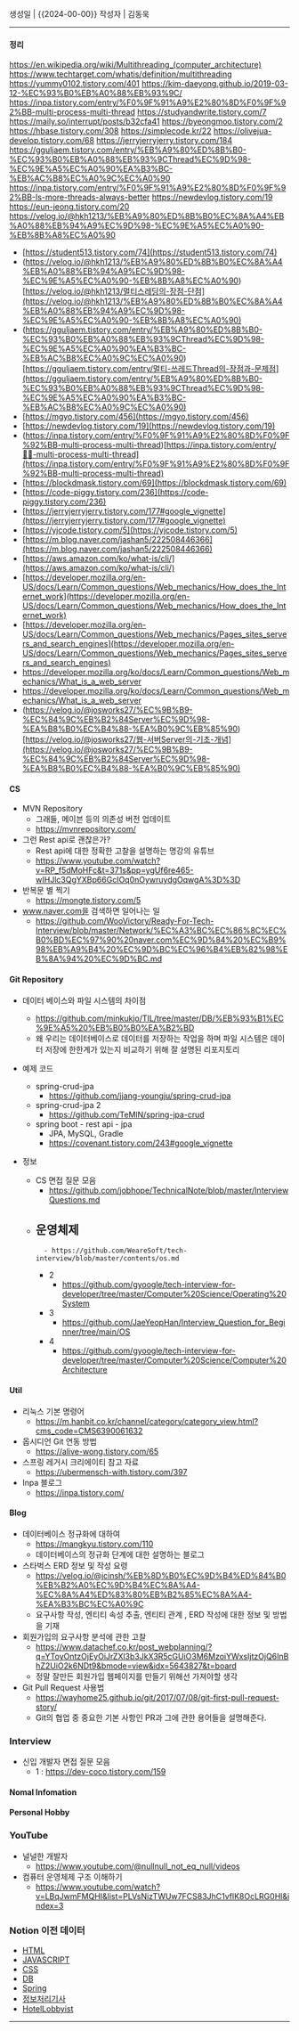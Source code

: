 생성일 | {{2024-00-00}}
작성자 | 김동욱


---
#### 정리
https://en.wikipedia.org/wiki/Multithreading_(computer_architecture)
https://www.techtarget.com/whatis/definition/multithreading
https://yummy0102.tistory.com/401
https://kim-daeyong.github.io/2019-03-12-%EC%93%B0%EB%A0%88%EB%93%9C/
https://inpa.tistory.com/entry/%F0%9F%91%A9%E2%80%8D%F0%9F%92%BB-multi-process-multi-thread
https://studyandwrite.tistory.com/7
https://maily.so/interrupt/posts/b32cfa41
https://byeongmoo.tistory.com/2
https://hbase.tistory.com/308
https://simplecode.kr/22
https://olivejua-develop.tistory.com/68
https://jerryjerryjerry.tistory.com/184
https://gguljaem.tistory.com/entry/%EB%A9%80%ED%8B%B0-%EC%93%B0%EB%A0%88%EB%93%9CThread%EC%9D%98-%EC%9E%A5%EC%A0%90%EA%B3%BC-%EB%AC%B8%EC%A0%9C%EC%A0%90
https://inpa.tistory.com/entry/%F0%9F%91%A9%E2%80%8D%F0%9F%92%BB-Is-more-threads-always-better
https://newdevlog.tistory.com/19
https://eun-jeong.tistory.com/20
https://velog.io/@hkh1213/%EB%A9%80%ED%8B%B0%EC%8A%A4%EB%A0%88%EB%94%A9%EC%9D%98-%EC%9E%A5%EC%A0%90-%EB%8B%A8%EC%A0%90
- [https://student513.tistory.com/74](https://student513.tistory.com/74)
- (https://velog.io/@hkh1213/%EB%A9%80%ED%8B%B0%EC%8A%A4%EB%A0%88%EB%94%A9%EC%9D%98-%EC%9E%A5%EC%A0%90-%EB%8B%A8%EC%A0%90)[https://velog.io/@hkh1213/멀티스레딩의-장점-단점](https://velog.io/@hkh1213/%EB%A9%80%ED%8B%B0%EC%8A%A4%EB%A0%88%EB%94%A9%EC%9D%98-%EC%9E%A5%EC%A0%90-%EB%8B%A8%EC%A0%90)
- (https://gguljaem.tistory.com/entry/%EB%A9%80%ED%8B%B0-%EC%93%B0%EB%A0%88%EB%93%9CThread%EC%9D%98-%EC%9E%A5%EC%A0%90%EA%B3%BC-%EB%AC%B8%EC%A0%9C%EC%A0%90)[https://gguljaem.tistory.com/entry/멀티-쓰레드Thread의-장점과-문제점](https://gguljaem.tistory.com/entry/%EB%A9%80%ED%8B%B0-%EC%93%B0%EB%A0%88%EB%93%9CThread%EC%9D%98-%EC%9E%A5%EC%A0%90%EA%B3%BC-%EB%AC%B8%EC%A0%9C%EC%A0%90)
- [https://mgyo.tistory.com/456](https://mgyo.tistory.com/456)
- [https://newdevlog.tistory.com/19](https://newdevlog.tistory.com/19)
- (https://inpa.tistory.com/entry/%F0%9F%91%A9%E2%80%8D%F0%9F%92%BB-multi-process-multi-thread)[https://inpa.tistory.com/entry/👩‍💻-multi-process-multi-thread](https://inpa.tistory.com/entry/%F0%9F%91%A9%E2%80%8D%F0%9F%92%BB-multi-process-multi-thread)
- [https://blockdmask.tistory.com/69](https://blockdmask.tistory.com/69)
- [https://code-piggy.tistory.com/236](https://code-piggy.tistory.com/236)
- [https://jerryjerryjerry.tistory.com/177#google_vignette](https://jerryjerryjerry.tistory.com/177#google_vignette)
- [https://yjcode.tistory.com/5](https://yjcode.tistory.com/5)
- [https://m.blog.naver.com/jashan5/222508446366](https://m.blog.naver.com/jashan5/222508446366)
- [https://aws.amazon.com/ko/what-is/cli/](https://aws.amazon.com/ko/what-is/cli/)
- [https://developer.mozilla.org/en-US/docs/Learn/Common_questions/Web_mechanics/How_does_the_Internet_work](https://developer.mozilla.org/en-US/docs/Learn/Common_questions/Web_mechanics/How_does_the_Internet_work)
-  [https://developer.mozilla.org/en-US/docs/Learn/Common_questions/Web_mechanics/Pages_sites_servers_and_search_engines](https://developer.mozilla.org/en-US/docs/Learn/Common_questions/Web_mechanics/Pages_sites_servers_and_search_engines)
- https://developer.mozilla.org/ko/docs/Learn/Common_questions/Web_mechanics/What_is_a_web_server
- https://developer.mozilla.org/ko/docs/Learn/Common_questions/Web_mechanics/What_is_a_web_server
- (https://velog.io/@josworks27/%EC%9B%B9-%EC%84%9C%EB%B2%84Server%EC%9D%98-%EA%B8%B0%EC%B4%88-%EA%B0%9C%EB%85%90)[https://velog.io/@josworks27/웹-서버Server의-기초-개념](https://velog.io/@josworks27/%EC%9B%B9-%EC%84%9C%EB%B2%84Server%EC%9D%98-%EA%B8%B0%EC%B4%88-%EA%B0%9C%EB%85%90)


#### CS
- MVN Repository
	- 그래들, 메이븐 등의 의존성 버전 업데이트 
	- https://mvnrepository.com/
- 그런 Rest api로 괜찮은가?
	- Rest api에 대한 정확한 고찰을 설명하는 명강의 유튜브
	- https://www.youtube.com/watch?v=RP_f5dMoHFc&t=371s&pp=ygUf6re465-wIHJlc3QgYXBp66GcIOq0nOywruydgOqwgA%3D%3D
- 반복문 별 찍기 
	- https://mongte.tistory.com/5
- www.naver.com을 검색하면 일어나는 일
	- https://github.com/WooVictory/Ready-For-Tech-Interview/blob/master/Network/%EC%A3%BC%EC%86%8C%EC%B0%BD%EC%97%90%20naver.com%EC%9D%84%20%EC%B9%98%EB%A9%B4%20%EC%9D%BC%EC%96%B4%EB%82%98%EB%8A%94%20%EC%9D%BC.md
	  
#### Git Repository
- 데이터 베이스와 파일 시스템의 차이점
	- https://github.com/minkukjo/TIL/tree/master/DB/%EB%93%B1%EC%9E%A5%20%EB%B0%B0%EA%B2%BD
	- 왜 우리는 데이터베이스로 데이터를 저장하는 작업을 하며 파일 시스템은 데이터 저장에 한한계가 있는지 비교하기 위해 잘 설명된 리포지토리 

- 예제 코드
	- spring-crud-jpa
		- https://github.com/jjang-youngju/spring-crud-jpa
	- spring-crud-jpa 2
		- https://github.com/TeMlN/spring-jpa-crud
	- spring boot - rest api - jpa
		- JPA, MySQL, Gradle
		- https://covenant.tistory.com/243#google_vignette

- 정보
	- CS 면접 질문 모음
		- https://github.com/jobhope/TechnicalNote/blob/master/InterviewQuestions.md
	- 운영체제 
		- 
			- https://github.com/WeareSoft/tech-interview/blob/master/contents/os.md
		- 2
			- https://github.com/gyoogle/tech-interview-for-developer/tree/master/Computer%20Science/Operating%20System
		- 3
			- https://github.com/JaeYeopHan/Interview_Question_for_Beginner/tree/main/OS
		- 4
			- https://github.com/gyoogle/tech-interview-for-developer/tree/master/Computer%20Science/Computer%20Architecture
#### Util
- 리눅스 기본 명령어
	- https://m.hanbit.co.kr/channel/category/category_view.html?cms_code=CMS6390061632
- 옵시디언 Git 연동 방법
	-  https://alive-wong.tistory.com/65
- 스프링 레거시 크리에이티 참고 자료
	- https://ubermensch-with.tistory.com/397
- Inpa 블로그
	- https://inpa.tistory.com/
#### Blog
- 데이터베이스 정규화에 대하여
	- https://mangkyu.tistory.com/110
	- 데이터베이스의 정규화 단계에 대한 설명하는 블로그
- 스타벅스 ERD 정보 및 작성 요령
	- https://velog.io/@jcinsh/%EB%8D%B0%EC%9D%B4%ED%84%B0%EB%B2%A0%EC%9D%B4%EC%8A%A4-%EC%8A%A4%ED%83%80%EB%B2%85%EC%8A%A4-%EA%B3%BC%EC%A0%9C
	- 요구사항 작성, 엔티티 속성 추출, 엔티티 관계 , ERD 작성에 대한 정보 및 방법을 기재
- 회원가입의 요구사항 분석에 관한 고찰
	- https://www.datachef.co.kr/post_webplanning/?q=YToyOntzOjEyOiJrZXl3b3JkX3R5cGUiO3M6MzoiYWxsIjtzOjQ6InBhZ2UiO2k6NDt9&bmode=view&idx=5643827&t=board
	- 정말 잘만든 회원가입 웹페이지를 만들기 위해선 가져야할 생각
- Git Pull Request 사용법
	- https://wayhome25.github.io/git/2017/07/08/git-first-pull-request-story/
	- Git의 협업 중 중요한 기본 사항인 PR과 그에 관한 용어들을 설명해준다.

### Interview
- 신입 개발자 면접 질문 모음
	- 1 : https://dev-coco.tistory.com/159
#### Nomal Infomation

#### Personal Hobby

### YouTube
- 널널한 개발자
	- https://www.youtube.com/@nullnull_not_eq_null/videos
- 컴퓨터 운영체제 구조 이해하기
	- https://www.youtube.com/watch?v=LBqJwmFMQHI&list=PLVsNizTWUw7FCS83JhC1vflK8OcLRG0Hl&index=3

### Notion 이전 데이터

- [HTML](https://www.notion.so/HTML-38c0253a06da4d96aea187ddc0850f3d?pvs=21)
- [JAVASCRIPT](https://www.notion.so/JAVASCRIPT-3e6c185a97f74ea79e58c0c01d57856e?pvs=21)
- [CSS](https://www.notion.so/CSS-0acbf7864e83464a9e66f275437446e8?pvs=21)
- [DB](https://www.notion.so/DB-36755b54970945ada1188b60ecdb7ccb?pvs=21)
- [Spring](https://www.notion.so/Spring-ccd599184e0f45879d5734c5c1f249ce?pvs=21)
- [정보처리기사](https://www.notion.so/e98cef12c3134e43b107451301ea41f0?pvs=21)
- [HotelLobbyist](https://www.notion.so/HotelLobbyist-7914fa86b5874481a371bb64259ed889?pvs=21)






---